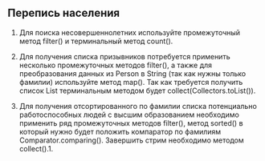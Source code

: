 ## Перепись населения

1. Для поиска несовершеннолетних используйте промежуточный метод filter() и 
 терминальный метод count().
   
2. Для получения списка призывников потребуется применить несколько промежуточных
    методов filter(), а также для преобразования данных из Person в String (так
     как нужны только фамилии) используйте метод map(). Так как требуется получить
     список List<String> терминальным методом будет collect(Collectors.toList()).
3. Для получения отсортированного по фамилии списка потенциально работоспособных 
   людей с высшим образованием необходимо применить ряд промежуточных методов 
   filter(), метод sorted() в который нужно будет положить компаратор по фамилиям 
   Comparator.comparing(). Завершить стрим необходимо методом collect().1.